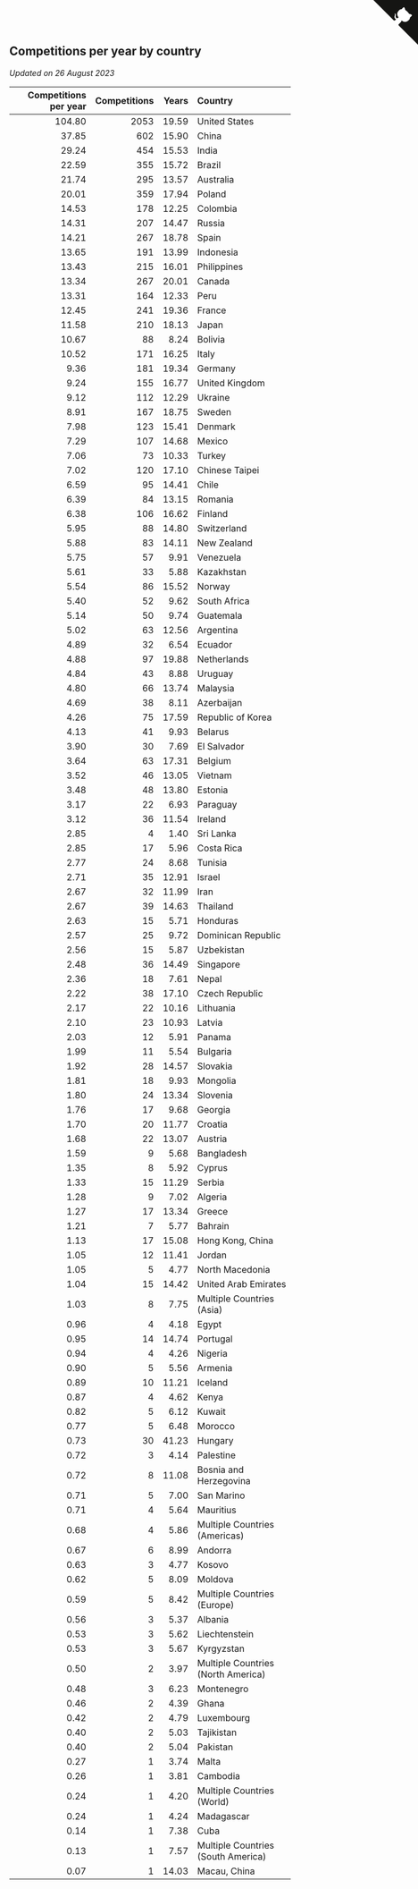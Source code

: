 ## Competitions per year by country

*Updated on 26 August 2023*

| Competitions per year | Competitions | Years | Country |
| ---: | ---: | ---: | :--- |
| 104.80 | 2053 | 19.59 | United States |
| 37.85 | 602 | 15.90 | China |
| 29.24 | 454 | 15.53 | India |
| 22.59 | 355 | 15.72 | Brazil |
| 21.74 | 295 | 13.57 | Australia |
| 20.01 | 359 | 17.94 | Poland |
| 14.53 | 178 | 12.25 | Colombia |
| 14.31 | 207 | 14.47 | Russia |
| 14.21 | 267 | 18.78 | Spain |
| 13.65 | 191 | 13.99 | Indonesia |
| 13.43 | 215 | 16.01 | Philippines |
| 13.34 | 267 | 20.01 | Canada |
| 13.31 | 164 | 12.33 | Peru |
| 12.45 | 241 | 19.36 | France |
| 11.58 | 210 | 18.13 | Japan |
| 10.67 | 88 | 8.24 | Bolivia |
| 10.52 | 171 | 16.25 | Italy |
| 9.36 | 181 | 19.34 | Germany |
| 9.24 | 155 | 16.77 | United Kingdom |
| 9.12 | 112 | 12.29 | Ukraine |
| 8.91 | 167 | 18.75 | Sweden |
| 7.98 | 123 | 15.41 | Denmark |
| 7.29 | 107 | 14.68 | Mexico |
| 7.06 | 73 | 10.33 | Turkey |
| 7.02 | 120 | 17.10 | Chinese Taipei |
| 6.59 | 95 | 14.41 | Chile |
| 6.39 | 84 | 13.15 | Romania |
| 6.38 | 106 | 16.62 | Finland |
| 5.95 | 88 | 14.80 | Switzerland |
| 5.88 | 83 | 14.11 | New Zealand |
| 5.75 | 57 | 9.91 | Venezuela |
| 5.61 | 33 | 5.88 | Kazakhstan |
| 5.54 | 86 | 15.52 | Norway |
| 5.40 | 52 | 9.62 | South Africa |
| 5.14 | 50 | 9.74 | Guatemala |
| 5.02 | 63 | 12.56 | Argentina |
| 4.89 | 32 | 6.54 | Ecuador |
| 4.88 | 97 | 19.88 | Netherlands |
| 4.84 | 43 | 8.88 | Uruguay |
| 4.80 | 66 | 13.74 | Malaysia |
| 4.69 | 38 | 8.11 | Azerbaijan |
| 4.26 | 75 | 17.59 | Republic of Korea |
| 4.13 | 41 | 9.93 | Belarus |
| 3.90 | 30 | 7.69 | El Salvador |
| 3.64 | 63 | 17.31 | Belgium |
| 3.52 | 46 | 13.05 | Vietnam |
| 3.48 | 48 | 13.80 | Estonia |
| 3.17 | 22 | 6.93 | Paraguay |
| 3.12 | 36 | 11.54 | Ireland |
| 2.85 | 4 | 1.40 | Sri Lanka |
| 2.85 | 17 | 5.96 | Costa Rica |
| 2.77 | 24 | 8.68 | Tunisia |
| 2.71 | 35 | 12.91 | Israel |
| 2.67 | 32 | 11.99 | Iran |
| 2.67 | 39 | 14.63 | Thailand |
| 2.63 | 15 | 5.71 | Honduras |
| 2.57 | 25 | 9.72 | Dominican Republic |
| 2.56 | 15 | 5.87 | Uzbekistan |
| 2.48 | 36 | 14.49 | Singapore |
| 2.36 | 18 | 7.61 | Nepal |
| 2.22 | 38 | 17.10 | Czech Republic |
| 2.17 | 22 | 10.16 | Lithuania |
| 2.10 | 23 | 10.93 | Latvia |
| 2.03 | 12 | 5.91 | Panama |
| 1.99 | 11 | 5.54 | Bulgaria |
| 1.92 | 28 | 14.57 | Slovakia |
| 1.81 | 18 | 9.93 | Mongolia |
| 1.80 | 24 | 13.34 | Slovenia |
| 1.76 | 17 | 9.68 | Georgia |
| 1.70 | 20 | 11.77 | Croatia |
| 1.68 | 22 | 13.07 | Austria |
| 1.59 | 9 | 5.68 | Bangladesh |
| 1.35 | 8 | 5.92 | Cyprus |
| 1.33 | 15 | 11.29 | Serbia |
| 1.28 | 9 | 7.02 | Algeria |
| 1.27 | 17 | 13.34 | Greece |
| 1.21 | 7 | 5.77 | Bahrain |
| 1.13 | 17 | 15.08 | Hong Kong, China |
| 1.05 | 12 | 11.41 | Jordan |
| 1.05 | 5 | 4.77 | North Macedonia |
| 1.04 | 15 | 14.42 | United Arab Emirates |
| 1.03 | 8 | 7.75 | Multiple Countries (Asia) |
| 0.96 | 4 | 4.18 | Egypt |
| 0.95 | 14 | 14.74 | Portugal |
| 0.94 | 4 | 4.26 | Nigeria |
| 0.90 | 5 | 5.56 | Armenia |
| 0.89 | 10 | 11.21 | Iceland |
| 0.87 | 4 | 4.62 | Kenya |
| 0.82 | 5 | 6.12 | Kuwait |
| 0.77 | 5 | 6.48 | Morocco |
| 0.73 | 30 | 41.23 | Hungary |
| 0.72 | 3 | 4.14 | Palestine |
| 0.72 | 8 | 11.08 | Bosnia and Herzegovina |
| 0.71 | 5 | 7.00 | San Marino |
| 0.71 | 4 | 5.64 | Mauritius |
| 0.68 | 4 | 5.86 | Multiple Countries (Americas) |
| 0.67 | 6 | 8.99 | Andorra |
| 0.63 | 3 | 4.77 | Kosovo |
| 0.62 | 5 | 8.09 | Moldova |
| 0.59 | 5 | 8.42 | Multiple Countries (Europe) |
| 0.56 | 3 | 5.37 | Albania |
| 0.53 | 3 | 5.62 | Liechtenstein |
| 0.53 | 3 | 5.67 | Kyrgyzstan |
| 0.50 | 2 | 3.97 | Multiple Countries (North America) |
| 0.48 | 3 | 6.23 | Montenegro |
| 0.46 | 2 | 4.39 | Ghana |
| 0.42 | 2 | 4.79 | Luxembourg |
| 0.40 | 2 | 5.03 | Tajikistan |
| 0.40 | 2 | 5.04 | Pakistan |
| 0.27 | 1 | 3.74 | Malta |
| 0.26 | 1 | 3.81 | Cambodia |
| 0.24 | 1 | 4.20 | Multiple Countries (World) |
| 0.24 | 1 | 4.24 | Madagascar |
| 0.14 | 1 | 7.38 | Cuba |
| 0.13 | 1 | 7.57 | Multiple Countries (South America) |
| 0.07 | 1 | 14.03 | Macau, China |


<a href="https://github.com/jonatanklosko/wca_statistics" class="github-corner" aria-label="View source on Github"><svg width="80" height="80" viewBox="0 0 250 250" style="fill:#151513; color:#fff; position: absolute; top: 0; border: 0; right: 0;" aria-hidden="true"><path d="M0,0 L115,115 L130,115 L142,142 L250,250 L250,0 Z"></path><path d="M128.3,109.0 C113.8,99.7 119.0,89.6 119.0,89.6 C122.0,82.7 120.5,78.6 120.5,78.6 C119.2,72.0 123.4,76.3 123.4,76.3 C127.3,80.9 125.5,87.3 125.5,87.3 C122.9,97.6 130.6,101.9 134.4,103.2" fill="currentColor" style="transform-origin: 130px 106px;" class="octo-arm"></path><path d="M115.0,115.0 C114.9,115.1 118.7,116.5 119.8,115.4 L133.7,101.6 C136.9,99.2 139.9,98.4 142.2,98.6 C133.8,88.0 127.5,74.4 143.8,58.0 C148.5,53.4 154.0,51.2 159.7,51.0 C160.3,49.4 163.2,43.6 171.4,40.1 C171.4,40.1 176.1,42.5 178.8,56.2 C183.1,58.6 187.2,61.8 190.9,65.4 C194.5,69.0 197.7,73.2 200.1,77.6 C213.8,80.2 216.3,84.9 216.3,84.9 C212.7,93.1 206.9,96.0 205.4,96.6 C205.1,102.4 203.0,107.8 198.3,112.5 C181.9,128.9 168.3,122.5 157.7,114.1 C157.9,116.9 156.7,120.9 152.7,124.9 L141.0,136.5 C139.8,137.7 141.6,141.9 141.8,141.8 Z" fill="currentColor" class="octo-body"></path></svg></a><style>.github-corner:hover .octo-arm{animation:octocat-wave 560ms ease-in-out}@keyframes octocat-wave{0%,100%{transform:rotate(0)}20%,60%{transform:rotate(-25deg)}40%,80%{transform:rotate(10deg)}}@media (max-width:500px){.github-corner:hover .octo-arm{animation:none}.github-corner .octo-arm{animation:octocat-wave 560ms ease-in-out}}</style>
